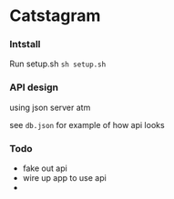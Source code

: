 # Catstagram

### Intstall

Run setup.sh `sh setup.sh`

### API design

using json server atm

see `db.json` for example of how api looks

### Todo

* fake out api
* wire up app to use api
* 

